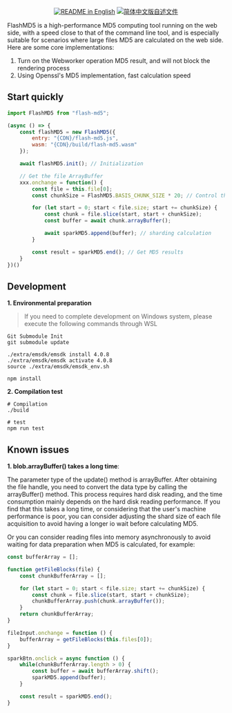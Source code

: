 <p align="center">
<a href="./README.md"><img alt="README in English" src="https://img.shields.io/badge/English-d9d9d9"></a>
<a href="./README_CN.md"><img alt="简体中文版自述文件" src="https://img.shields.io/badge/简体中文-d9d9d9"></a>
</p>

FlashMD5 is a high-performance MD5 computing tool running on the web side, with a speed close to that of the command line tool, and is especially suitable for scenarios where large files MD5 are calculated on the web side. Here are some core implementations:

1. Turn on the Webworker operation MD5 result, and will not block the rendering process
2. Using Openssl's MD5 implementation, fast calculation speed

## Start quickly

```js
import FlashMD5 from "flash-md5";

(async () => {
    const flashMD5 = new FlashMD5({
        entry: "{CDN}/flash-md5.js",
        wasm: "{CDN}/build/flash-md5.wasm"
    });

    await flashMD5.init(); // Initialization

    // Get the file ArrayBuffer
    xxx.onchange = function() {
        const file = this.file[0];
        const chunkSize = FlashMD5.BASIS_CHUNK_SIZE * 20; // Control the shard size, BASIS_CHUNK_SIZE = 5MB

        for (let start = 0; start < file.size; start += chunkSize) {
            const chunk = file.slice(start, start + chunkSize);
            const buffer = await chunk.arrayBuffer();

            await sparkMD5.append(buffer); // sharding calculation
        }

        const result = sparkMD5.end(); // Get MD5 results
    }
})()

```

## Development

**1. Environmental preparation**

> If you need to complete development on Windows system, please execute the following commands through WSL

```shell
Git Submodule Init
git submodule update

./extra/emsdk/emsdk install 4.0.8
./extra/emsdk/emsdk activate 4.0.8
source ./extra/emsdk/emsdk_env.sh

npm install

```

**2. Compilation test**

```shell
# Compilation
./build

# test
npm run test

```

## Known issues

**1. blob.arrayBuffer() takes a long time**:

The parameter type of the update() method is arrayBuffer. After obtaining the file handle, you need to convert the data type by calling the arrayBuffer() method. This process requires hard disk reading, and the time consumption mainly depends on the hard disk reading performance. If you find that this takes a long time, or considering that the user's machine performance is poor, you can consider adjusting the shard size of each file acquisition to avoid having a longer io wait before calculating MD5.

Or you can consider reading files into memory asynchronously to avoid waiting for data preparation when MD5 is calculated, for example:

```js
const bufferArray = [];

function getFileBlocks(file) {
    const chunkBufferArray = [];

    for (let start = 0; start < file.size; start += chunkSize) {
        const chunk = file.slice(start, start + chunkSize);
        chunkBufferArray.push(chunk.arrayBuffer());
    }
    return chunkBufferArray;
}

fileInput.onchange = function () {
    bufferArray = getFileBlocks(this.files[0]);
}

sparkBtn.onclick = async function () {
    while(chunkBufferArray.length > 0) {
        const buffer = await bufferArray.shift();
        sparkMD5.append(buffer);
    }

    const result = sparkMD5.end();
}

```

